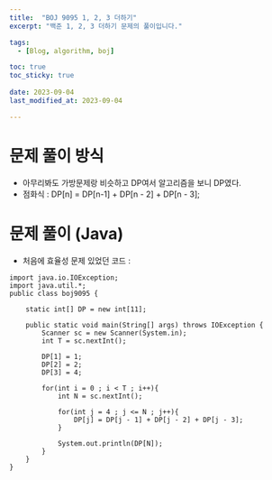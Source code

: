 ```yaml
---
title:  "BOJ 9095 1, 2, 3 더하기"
excerpt: "백준 1, 2, 3 더하기 문제의 풀이입니다."

tags:
  - [Blog, algorithm, boj]

toc: true
toc_sticky: true
 
date: 2023-09-04
last_modified_at: 2023-09-04

---
```


# 문제 풀이 방식
- 아무리봐도 가방문제랑 비슷하고 DP여서 알고리즘을 보니 DP였다. 
- 점화식 : DP\[n] = DP\[n-1] + DP\[n - 2] + DP\[n - 3];

# 문제 풀이 (Java) 

- 처음에 효율성 문제 있었던  코드 :

```
import java.io.IOException;  
import java.util.*;  
public class boj9095 {  
  
    static int[] DP = new int[11];  
  
    public static void main(String[] args) throws IOException {  
        Scanner sc = new Scanner(System.in);  
        int T = sc.nextInt();  
  
        DP[1] = 1;  
        DP[2] = 2;  
        DP[3] = 4;  
  
        for(int i = 0 ; i < T ; i++){  
            int N = sc.nextInt();  
  
            for(int j = 4 ; j <= N ; j++){  
                DP[j] = DP[j - 1] + DP[j - 2] + DP[j - 3];  
            }  
  
            System.out.println(DP[N]);  
        }  
    }  
}

```

